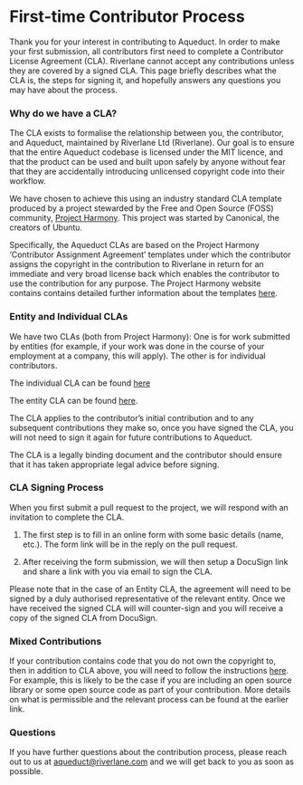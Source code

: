 # First-time Contributor Process

Thank you for your interest in contributing to Aqueduct. In order to make your first submission, all contributors first need to complete a Contributor License Agreement (CLA).  Riverlane cannot accept any contributions unless they are covered by a signed CLA.   This page briefly describes what the CLA is, the steps for signing it, and hopefully answers any questions you may have about the process.

### Why do we have a CLA?

The CLA exists to formalise the relationship between you, the contributor, and Aqueduct, maintained by Riverlane Ltd (Riverlane).  Our goal is to ensure that the entire Aqueduct codebase is licensed under the MIT licence, and that the product can be used and built upon safely by anyone without fear that they are accidentally introducing unlicensed copyright code into their workflow.   

We have chosen to achieve this using an industry standard CLA template produced by a project stewarded by the Free and Open Source (FOSS) community, [Project Harmony](https://www.harmonyagreements.org).  This project was started by Canonical, the creators of Ubuntu.

Specifically, the Aqueduct CLAs are based on the Project Harmony ‘Contributor Assignment Agreement’ templates under which the contributor assigns the copyright in the contribution to Riverlane in return for an immediate and very broad license back which enables the contributor to use the contribution for any purpose.   The Project Harmony website contains contains detailed further information about the templates [here](https://www.harmonyagreements.org/guide).

### Entity and Individual CLAs

We have two CLAs (both from Project Harmony): One is for work submitted by entities (for example, if your work was done in the course of your employment at a company, this will apply). The other is for individual contributors.

The individual CLA can be found [here](https://github.com/AqueductHub/aqueductcore/blob/main/.github/CLA/RL%20Aqueduct%20CLA%20Individuals%20v.%201.0%20(March%202024).pdf)

The entity CLA can be found [here](https://github.com/AqueductHub/aqueductcore/blob/main/.github/CLA/RL%20Aqueduct%20CLA%20Entities%20v.%201.0%20(March%202024).pdf).

The CLA applies to the contributor’s initial contribution and to any subsequent contributions they make so, once you have signed the CLA, you will not need to sign it again for future contributions to Aqueduct. 

The CLA is a legally binding document and the contributor should ensure that it has taken appropriate legal advice before signing.

### CLA Signing Process

When you first submit a pull request to the project, we will respond with an invitation to complete the CLA. 

1. The first step is to fill in an online form with some basic details (name, etc.). The form link will be in the reply on the pull request. 

2. After receiving the form submission, we will then setup a DocuSign link and share a link with you via email to sign the CLA.

Please note that in the case of an Entity CLA, the agreement will need to be signed by a duly authorised representative of the relevant entity. Once we have received the signed CLA will will counter-sign and you will receive a copy of the signed CLA from DocuSign.

### Mixed Contributions

If your contribution contains code that you do not own the copyright to, then in addition to CLA above, you will need to follow the instructions [here](mixed_cla_info.md). For example, this is likely to be the case if you are including an open source library or some open source code as part of your contribution. More details on what is permissible and the relevant process can be found at the earlier link.

### Questions

If you have further questions about the contribution process, please reach out to us at [aqueduct@riverlane.com](mailto:aqueduct@riverlane.com) and we will get back to you as soon as possible.